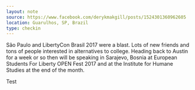 ```yaml
---
layout: note
source: https://www.facebook.com/derykmakgill/posts/1524301360962605
location: Guarulhos, SP, Brazil  
type: checkin
---
```


São Paulo and LibertyCon Brasil 2017 were a blast. Lots of new friends and tons of people interested in alternatives to college.
Heading back to Austin for a week or so then will be speaking in Sarajevo, Bosnia at European Students For Liberty OPEN Fest 2017 and at the Institute for Humane Studies at the end of the month.


Test
